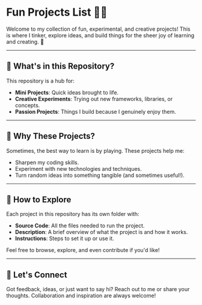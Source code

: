# Fun Projects List 🎨🚀

Welcome to my collection of fun, experimental, and creative projects! This is where I tinker, explore ideas, and build things for the sheer joy of learning and creating. 🌟  

---

## 📜 What's in this Repository?

This repository is a hub for:
- **Mini Projects**: Quick ideas brought to life.
- **Creative Experiments**: Trying out new frameworks, libraries, or concepts.
- **Passion Projects**: Things I build because I genuinely enjoy them.

---

## 🌈 Why These Projects?

Sometimes, the best way to learn is by playing. These projects help me:
- Sharpen my coding skills.
- Experiment with new technologies and techniques.
- Turn random ideas into something tangible (and sometimes useful!).

---

## 🚀 How to Explore

Each project in this repository has its own folder with:
- **Source Code**: All the files needed to run the project.
- **Description**: A brief overview of what the project is and how it works.
- **Instructions**: Steps to set it up or use it.

Feel free to browse, explore, and even contribute if you'd like!

---

## 🎉 Let's Connect

Got feedback, ideas, or just want to say hi? Reach out to me or share your thoughts. Collaboration and inspiration are always welcome!
